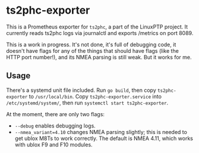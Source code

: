 # ts2phc-exporter

This is a Prometheus exporter for `ts2phc`, a part of the LinuxPTP project.  It currently reads ts2phc logs via journalctl and exports /metrics on port 8089.

This is a work in progress.  It's not done, it's full of debugging code, it doesn't have flags for any of the things that should have flags (like the HTTP port number!), and its NMEA parsing is still weak.  But it works for me.

## Usage

There's a systemd unit file included.  Run `go build`, then copy `ts2phc-exporter` to `/usr/local/bin`.  Copy `ts2phc-exporter.service` into `/etc/systemd/system/`, then run `systemctl start ts2phc-exporter`.

At the moment, there are only two flags:

* `--debug` enables debugging logs.
* `--nmea_variant=4.10` changes NMEA parsing slightly; this is needed to get ublox M8Ts to work correctly.  The default is NMEA 4.11, which works with ublox F9 and F10 modules.

